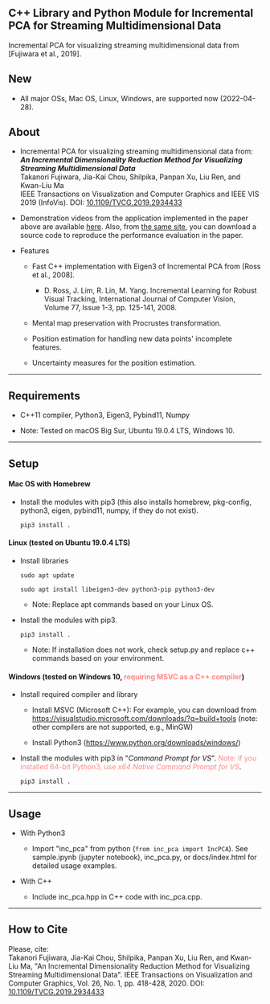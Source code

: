 ## C++ Library and Python Module for Incremental PCA for Streaming Multidimensional Data

Incremental PCA for visualizing streaming multidimensional data from [Fujiwara et al., 2019].

New
-----
* All major OSs, Mac OS, Linux, Windows, are supported now (2022-04-28).

About
-----
* Incremental PCA for visualizing streaming multidimensional data from:    
***An Incremental Dimensionality Reduction Method for Visualizing Streaming Multidimensional Data***    
Takanori Fujiwara, Jia-Kai Chou, Shilpika, Panpan Xu, Liu Ren, and Kwan-Liu Ma   
IEEE Transactions on Visualization and Computer Graphics and IEEE VIS 2019 (InfoVis).
DOI: [10.1109/TVCG.2019.2934433](https://doi.org/10.1109/TVCG.2019.2934433)

* Demonstration videos from the application implemented in the paper above are available [here](https://takanori-fujiwara.github.io/s/inc-dr/index.html). Also, from [the same site](https://takanori-fujiwara.github.io/s/inc-dr/index.html), you can download a source code to reproduce the performance evaluation in the paper.

* Features
  * Fast C++ implementation with Eigen3 of Incremental PCA from [Ross et al., 2008].
    * D. Ross, J. Lim, R. Lin, M. Yang. Incremental Learning for Robust Visual Tracking, International Journal of Computer Vision, Volume 77, Issue 1-3, pp. 125-141, 2008.

  * Mental map preservation with Procrustes transformation.

  * Position estimation for handling new data points' incomplete features.

  * Uncertainty measures for the position estimation.

******

Requirements
-----
* C++11 compiler, Python3, Eigen3, Pybind11, Numpy

* Note: Tested on macOS Big Sur, Ubuntu 19.0.4 LTS, Windows 10.

******

Setup
-----
#### Mac OS with Homebrew
* Install the modules with pip3 (this also installs homebrew, pkg-config, python3, eigen, pybind11, numpy, if they do not exist).

    `pip3 install .`

#### Linux (tested on Ubuntu 19.0.4 LTS)
* Install libraries

    `sudo apt update`

    `sudo apt install libeigen3-dev python3-pip python3-dev`

    * Note: Replace apt commands based on your Linux OS.

* Install the modules with pip3.

    `pip3 install .`

    * Note: If installation does not work, check setup.py and replace c++ commands based on your environment.

#### Windows (tested on Windows 10, <span style="color:#ff8888">requiring MSVC as a C++ compiler</span>)
* Install required compiler and library

    - Install MSVC (Microsoft C++): For example, you can download from https://visualstudio.microsoft.com/downloads/?q=build+tools
      (note: other compilers are not supported, e.g., MinGW)

    - Install Python3 (https://www.python.org/downloads/windows/)

* Install the modules with pip3 in "*Command Prompt for VS*". <span style="color:#ff8888">Note: if you installed 64-bit Python3, use *x64 Native Command Prompt for VS*</span>.

    `pip3 install .`


******

Usage
-----
* With Python3
    * Import "inc_pca" from python (`from inc_pca import IncPCA`). See sample.ipynb (jupyter notebook), inc_pca.py, or docs/index.html for detailed usage examples.

* With C++
    * Include inc_pca.hpp in C++ code with inc_pca.cpp.

******

## How to Cite
Please, cite:    
Takanori Fujiwara, Jia-Kai Chou, Shilpika, Panpan Xu, Liu Ren, and Kwan-Liu Ma, "An Incremental Dimensionality Reduction Method for Visualizing Streaming Multidimensional Data".
IEEE Transactions on Visualization and Computer Graphics, Vol. 26, No. 1, pp. 418-428, 2020.
DOI: [10.1109/TVCG.2019.2934433](https://doi.org/10.1109/TVCG.2019.2934433)
